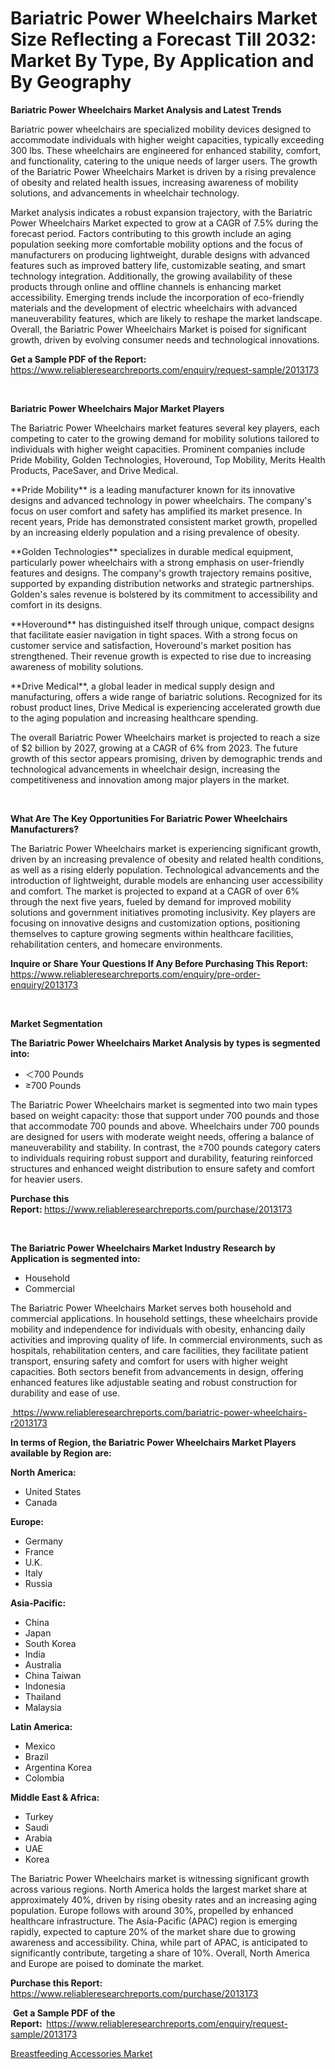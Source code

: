 <p><h1>Bariatric Power Wheelchairs Market Size Reflecting a Forecast Till 2032: Market By Type, By Application and By Geography</h1></p><p><strong>Bariatric Power Wheelchairs Market Analysis and Latest Trends</strong></p>
<p><p>Bariatric power wheelchairs are specialized mobility devices designed to accommodate individuals with higher weight capacities, typically exceeding 300 lbs. These wheelchairs are engineered for enhanced stability, comfort, and functionality, catering to the unique needs of larger users. The growth of the Bariatric Power Wheelchairs Market is driven by a rising prevalence of obesity and related health issues, increasing awareness of mobility solutions, and advancements in wheelchair technology.</p><p>Market analysis indicates a robust expansion trajectory, with the Bariatric Power Wheelchairs Market expected to grow at a CAGR of 7.5% during the forecast period. Factors contributing to this growth include an aging population seeking more comfortable mobility options and the focus of manufacturers on producing lightweight, durable designs with advanced features such as improved battery life, customizable seating, and smart technology integration. Additionally, the growing availability of these products through online and offline channels is enhancing market accessibility. Emerging trends include the incorporation of eco-friendly materials and the development of electric wheelchairs with advanced maneuverability features, which are likely to reshape the market landscape. Overall, the Bariatric Power Wheelchairs Market is poised for significant growth, driven by evolving consumer needs and technological innovations.</p></p>
<p><strong>Get a Sample PDF of the Report:&nbsp;</strong> <a href="https://www.reliableresearchreports.com/enquiry/request-sample/2013173?utm_campaign=3110&utm_medium=2&utm_source=Github&utm_content=ia&utm_term=05042025&utm_id=bariatric-power-wheelchairs">https://www.reliableresearchreports.com/enquiry/request-sample/2013173</a></p>
<p>&nbsp;</p>
<p><strong>Bariatric Power Wheelchairs Major Market Players</strong></p>
<p><p>The Bariatric Power Wheelchairs market features several key players, each competing to cater to the growing demand for mobility solutions tailored to individuals with higher weight capacities. Prominent companies include Pride Mobility, Golden Technologies, Hoveround, Top Mobility, Merits Health Products, PaceSaver, and Drive Medical.</p><p>**Pride Mobility** is a leading manufacturer known for its innovative designs and advanced technology in power wheelchairs. The company's focus on user comfort and safety has amplified its market presence. In recent years, Pride has demonstrated consistent market growth, propelled by an increasing elderly population and a rising prevalence of obesity.</p><p>**Golden Technologies** specializes in durable medical equipment, particularly power wheelchairs with a strong emphasis on user-friendly features and designs. The company's growth trajectory remains positive, supported by expanding distribution networks and strategic partnerships. Golden's sales revenue is bolstered by its commitment to accessibility and comfort in its designs.</p><p>**Hoveround** has distinguished itself through unique, compact designs that facilitate easier navigation in tight spaces. With a strong focus on customer service and satisfaction, Hoveround's market position has strengthened. Their revenue growth is expected to rise due to increasing awareness of mobility solutions.</p><p>**Drive Medical**, a global leader in medical supply design and manufacturing, offers a wide range of bariatric solutions. Recognized for its robust product lines, Drive Medical is experiencing accelerated growth due to the aging population and increasing healthcare spending.</p><p>The overall Bariatric Power Wheelchairs market is projected to reach a size of $2 billion by 2027, growing at a CAGR of 6% from 2023. The future growth of this sector appears promising, driven by demographic trends and technological advancements in wheelchair design, increasing the competitiveness and innovation among major players in the market.</p></p>
<p>&nbsp;</p>
<p><strong>What Are The Key Opportunities For Bariatric Power Wheelchairs Manufacturers?</strong></p>
<p><p>The Bariatric Power Wheelchairs market is experiencing significant growth, driven by an increasing prevalence of obesity and related health conditions, as well as a rising elderly population. Technological advancements and the introduction of lightweight, durable models are enhancing user accessibility and comfort. The market is projected to expand at a CAGR of over 6% through the next five years, fueled by demand for improved mobility solutions and government initiatives promoting inclusivity. Key players are focusing on innovative designs and customization options, positioning themselves to capture growing segments within healthcare facilities, rehabilitation centers, and homecare environments.</p></p>
<p><strong>Inquire or Share Your Questions If Any Before Purchasing This Report:</strong> <a href="https://www.reliableresearchreports.com/enquiry/pre-order-enquiry/2013173?utm_campaign=3110&utm_medium=2&utm_source=Github&utm_content=ia&utm_term=05042025&utm_id=bariatric-power-wheelchairs">https://www.reliableresearchreports.com/enquiry/pre-order-enquiry/2013173</a></p>
<p>&nbsp;</p>
<p><strong>Market Segmentation</strong></p>
<p><strong>The Bariatric Power Wheelchairs Market Analysis by types is segmented into:</strong></p>
<p><ul><li>＜700 Pounds</li><li>≥700 Pounds</li></ul></p>
<p><p>The Bariatric Power Wheelchairs market is segmented into two main types based on weight capacity: those that support under 700 pounds and those that accommodate 700 pounds and above. Wheelchairs under 700 pounds are designed for users with moderate weight needs, offering a balance of maneuverability and stability. In contrast, the ≥700 pounds category caters to individuals requiring robust support and durability, featuring reinforced structures and enhanced weight distribution to ensure safety and comfort for heavier users.</p></p>
<p><strong>Purchase this Report:&nbsp;</strong><a href="https://www.reliableresearchreports.com/purchase/2013173?utm_campaign=3110&utm_medium=2&utm_source=Github&utm_content=ia&utm_term=05042025&utm_id=bariatric-power-wheelchairs">https://www.reliableresearchreports.com/purchase/2013173</a></p>
<p>&nbsp;</p>
<p><strong>The Bariatric Power Wheelchairs Market Industry Research by Application is segmented into:</strong></p>
<p><ul><li>Household</li><li>Commercial</li></ul></p>
<p><p>The Bariatric Power Wheelchairs Market serves both household and commercial applications. In household settings, these wheelchairs provide mobility and independence for individuals with obesity, enhancing daily activities and improving quality of life. In commercial environments, such as hospitals, rehabilitation centers, and care facilities, they facilitate patient transport, ensuring safety and comfort for users with higher weight capacities. Both sectors benefit from advancements in design, offering enhanced features like adjustable seating and robust construction for durability and ease of use.</p></p>
<p><a href="https://www.reliableresearchreports.com/bariatric-power-wheelchairs-r2013173?utm_campaign=3110&utm_medium=2&utm_source=Github&utm_content=ia&utm_term=05042025&utm_id=bariatric-power-wheelchairs">&nbsp;https://www.reliableresearchreports.com/bariatric-power-wheelchairs-r2013173</a></p>
<p><strong>In terms of Region, the Bariatric Power Wheelchairs Market Players available by Region are:</strong></p>
<p>
    <p> <strong> North America: </strong>
        <ul>
            <li>United States</li>
            <li>Canada</li>
        </ul>
        </p> 
    <p> <strong> Europe: </strong>
        <ul>
            <li>Germany</li>
            <li>France</li>
            <li>U.K.</li>
            <li>Italy</li>
            <li>Russia</li>
        </ul>
        </p> 
    <p> <strong> Asia-Pacific: </strong>
        <ul>
            <li>China</li>
            <li>Japan</li>
            <li>South Korea</li>
            <li>India</li>
            <li>Australia</li>
            <li>China Taiwan</li>
            <li>Indonesia</li>
            <li>Thailand</li>
            <li>Malaysia</li>
        </ul>
        </p> 
    <p> <strong> Latin America: </strong>
        <ul>
            <li>Mexico</li>
            <li>Brazil</li>
            <li>Argentina Korea</li>
            <li>Colombia</li>
        </ul>
        </p> 
    <p> <strong> Middle East & Africa: </strong>
        <ul>
            <li>Turkey</li>
            <li>Saudi</li>
            <li>Arabia</li>
            <li>UAE</li>
            <li>Korea</li>
        </ul>
    </p>
    </p>
<p><p>The Bariatric Power Wheelchairs market is witnessing significant growth across various regions. North America holds the largest market share at approximately 40%, driven by rising obesity rates and an increasing aging population. Europe follows with around 30%, propelled by enhanced healthcare infrastructure. The Asia-Pacific (APAC) region is emerging rapidly, expected to capture 20% of the market share due to growing awareness and accessibility. China, while part of APAC, is anticipated to significantly contribute, targeting a share of 10%. Overall, North America and Europe are poised to dominate the market.</p></p>
<p><strong>Purchase this Report: </strong><a href="https://www.reliableresearchreports.com/purchase/2013173?utm_campaign=3110&utm_medium=2&utm_source=Github&utm_content=ia&utm_term=05042025&utm_id=bariatric-power-wheelchairs">https://www.reliableresearchreports.com/purchase/2013173</a></p>
<p>&nbsp;<strong>Get a Sample PDF of the Report:&nbsp;&nbsp;</strong><a href="https://www.reliableresearchreports.com/enquiry/request-sample/2013173?utm_campaign=3110&utm_medium=2&utm_source=Github&utm_content=ia&utm_term=05042025&utm_id=bariatric-power-wheelchairs">https://www.reliableresearchreports.com/enquiry/request-sample/2013173</a></p>
<p><strong></strong></p>
<p><p><a href="https://github.com/rianttegang/Market-Research-Report-List-1/blob/main/breastfeeding-accessories-market.md?utm_campaign=3110&utm_medium=2&utm_source=Github&utm_content=ia&utm_term=05042025&utm_id=bariatric-power-wheelchairs">Breastfeeding Accessories Market</a></p></p>